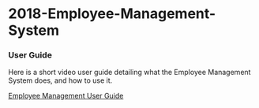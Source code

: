 # 2018-Employee-Management-System

### User Guide
Here is a short video user guide detailing what the Employee Management System does, and how to use it.

[Employee Management User Guide](https://www.youtube.com/watch?v=u3EKITBXfLc)
